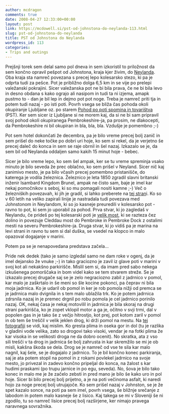 ```yaml
---
author: mcdragon
comments: true
date: 2008-04-27 12:33:00+00:00
layout: post
link: https://mcdowell.si/pst-od-johnstona-do-neylanda-113.html
slug: pst-od-johnstona-do-neylanda
title: PST od Johnstona do Neylanda
wordpress_id: 113
categories:
- Trips and outings
---
```


Prejšnji torek sem delal samo pol dneva in sem izkoristil to priložnost da sem končno opravil pešpot od Johnstona, kraja kjer živim, do [Neylanda](http://en.wikipedia.org/wiki/Neyland). Oba kraja sta namreč povezana s precej lepo kolesarsko stezo, ki pa je odprta tudi za pešce. Pot je približno dolga 6,5 km in se vije po prelepi valežanski pokrajini. Sicer valežanska pot ne bi bila prava, če ne bi bila levo in desno obdana s kako ograjo ali nasipom in tudi ta ni izjema, amapk pustmo to - dan je bil lep in dejmo pot pot noge. Treba je namreč priti tja in potem tudi nazaj - po isti poti. Povrh vsega se bliža čas pohoda okoli okupiranje Ljubljane oz. po starem [Pohod po poti spomina in tovarištva](http://www.ljubljana.si/si/turizem/ljubljana_az/29238/podrobno.html) (PST). Ker sem sicer iz Ljubljane si ne morem kaj, da si ne bi sam pripravil svoj pohod okoli okupiranega Pembrokeshire-ja, pa prosim, ne dlakocepti, da Pembrokeshire ni bil okupiran in bla, bla, bla. Vzdušje je pomembno ;-)

Pot sem hotel dokončati že decembra, pa je bilo vreme precej bolj zanič in sem prišel do neke točke po dobri uri hoje, ko sem si rekel, da je verjetno še precej daleč do konca in sem se raje obrnil in šel nazaj. Izkazalo se je, da sem bil od Neylanda oddaljen samo kakih 15 minut hoje - bebec.

Sicer je bilo vreme lepo, ko sem šel ampak, ker se tu vreme spreminja vsako minuto je bilo seveda že prec oblačno, ko sem prišel v Neyland. Sicer nič kaj zanimivo mesto, je pa bilo včasih precej pomembno pristanišče, do katerega je vodila železnica. Železnico je leta 1850 zgradil slavni britanski inženir Isambard Kingdom Brunel, ampak ne čisto sam, baje je imel kar nekaj pomočnikov s seboj, ki so mu pomagali nositi kamne ;-)
Več o železniških povezavah, ki jih je gradil, si lahko preberete na [tej stran](http://en.wikipedia.org/wiki/Great_Western_Railway)i. Ko so v 60 letih na veliko zapirali linije je nastradala tudi povezava med Johnstonom in Neylandom, ki so jo kasneje preuredili v kolesarsko pot - ravno to pot, ki sem jo uporabil za pohod.
Prva stvar, ki jo zagledaš v Neylandu, če prideš po tej kolesarski poti je [velik most](http://maps.google.com/?ie=UTF8&ll=51.71557,-4.942689&spn=0.005065,0.013475&z=16), ki se razteza čez dolino in povezuje Cleddau most do Pembroke in Pembroke Dock z ostalimi mesti na severu Pembrokeshire-ja. Druga stvar, ki jo vidiš pa je marina na levi strani in ravno tu sem si dal duška, se vsedel na klopco in malo opazoval dogajanje v marini.

Potem pa se je nenapovedana predstava začela...

Pride nek dedek (tako je samo izgledal samo ne dam roke v ogenj, da je imel dejansko že vnuke ;-) in tako graciozno je zavil iz glave poti v marini v svoj kot ali nekakšno parkirišče. Mislil sem si, da imam pred sabo nekega izkušenega pomorščaka in bom videl kako se tem stvarem streže.
Se je izkazalo precej drugače saj se je zelo negraciozno zabil z jadrnico v pomol, kar malo je zaškrtalo in še meni so šle kocine pokonci, pa čeprav ni bila moja jadrnica. Ko je udaril ob pomol in ker je rob pomola nižji od premca se je jadrnica malo dvignila in s tem malo ublažila trk. Ko je potem jadrnica zdrsnila nazaj in je premec drgnil po robu pomola je cel jadrnico porinilo nazaj.
OK, nekaj časa je nekaj motovilil in jadrnica je bila skoraj na drugi strani parkirišča, ko je zopet vklopil motor a ga je, očitno v svji trmi, dal v popolen gas in je tako še z večjo hitrostjo, kot prej, pot kotom zaril v pomol in ob tem še treščil v velik jeklen drog, ki drži pomol na mestu.
Na [tej fotografiji](http://www.lavendercottagetenby.co.uk/images/Gallery/NeylandMarina.jpg) se vidi, kaj mislim. Ko gresta plima in oseka gor in dol (tu je razlika v gladini vode velika, zato so drogovi tako visoki, vendar je na fotki plima že kar visoka in se velikosti droga ne da dobro ocenit).
No skratka, ata z vso sili trešči v ta drog in jadrnica še bolj zahrusta in kar skremžilo se mi je ob misli, kakšna škoda se dela. Drog se je namreč od vse te sila kar malo nagnil, kaj šele, se je dogajalo z jadrnico. To je bil končno konec parkiranja, saj je ata potem stopil na pomol in z rokami povlekel jadrnico na svoje mesto, jo privezal in zadevo končno pripeljal do konca, na žalost s kar hudimi praskami (po trupu jarnice in po egu, seveda).
No, šova je bilo tako konec in malo me je že začelo zebsti in pred mano je bilo še kako uro in pol hoje. Sicer bi bilo precej bolj prijetno, a je na poti večinoma asfalt, ki naredi hojo za noge precej bolj utrujajoče.
Ko sem prišel nazaj v Johnston, se je že spet kazalo sonce, na poti pa sem imel, povrh vsega, še bližnje srečanje z labodom in potem malo kasneje še z lisico. Kaj takega se mi v Sloveniji še ni zgodilo, tu so namreč lisice precej bolj razširjene, ker nimajo pravega naravnega sovražnika.
